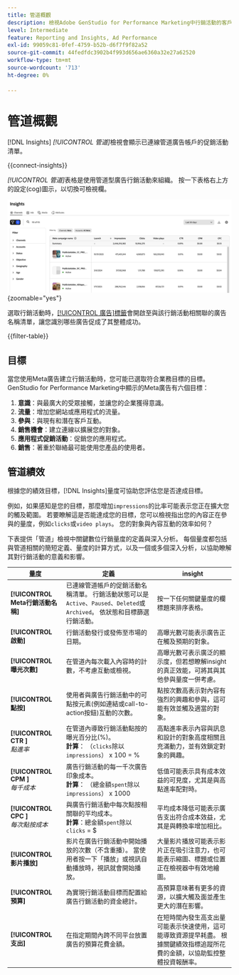 ```yaml
---
title: 管道概觀
description: 檢視Adobe GenStudio for Performance Marketing中行銷活動的客戶參與、績效、預算和支出概觀。
level: Intermediate
feature: Reporting and Insights, Ad Performance
exl-id: 99059c81-0fef-4759-b52b-d6f7f9f82a52
source-git-commit: 44fedfdc3902b4f993d656ae6360a32e27a62520
workflow-type: tm+mt
source-wordcount: '713'
ht-degree: 0%

---
```


# 管道概觀

[!DNL Insights] _[!UICONTROL 管道]_&#x200B;檢視會顯示已連線管道廣告帳戶的促銷活動清單。

{{connect-insights}}

_[!UICONTROL 管道]_&#x200B;表格是使用管道型廣告行銷活動來組織。 按一下表格右上方的設定(cog)圖示，以切換可檢視欄。

![管道篩選器和資料表](/help/assets/insights-channels-filter.png){zoomable="yes"}

選取行銷活動時，[[!UICONTROL 廣告]標籤](ads.md)會開啟至與該行銷活動相關聯的廣告名稱清單，讓您識別哪些廣告促成了其整體成功。

{{filter-table}}

## 目標

當您使用Meta廣告建立行銷活動時，您可能已選取符合業務目標的目標。 GenStudio for Performance Marketing中顯示的Meta廣告有六個目標：

1. **意識**：與最廣大的受眾接觸，並讓您的企業獲得意識。
1. **流量**：增加您網站或應用程式的流量。
1. **參與**：與現有和潛在客戶互動。
1. **銷售機會**：建立連線以擴展您的對象。
1. **應用程式促銷活動**：促銷您的應用程式。
1. **銷售**：著重於聯絡最可能使用您產品的使用者。

## 管道績效

根據您的績效目標，[!DNL Insights]量度可協助您評估您是否達成目標。

例如，如果感知是您的目標，那麼增加`impressions`的比率可能表示您正在擴大您的觸及範圍。 若要瞭解這是否能達成您的目標，您可以檢視指出您的內容正在參與的量度，例如`clicks`或`video plays`。 您的對象與內容互動的效率如何？

下表提供「管道」檢視中關鍵數位行銷量度的定義與深入分析。 每個量度都包括與管道相關的簡短定義、量度的計算方式，以及一個或多個深入分析，以協助瞭解其對行銷活動的意義和影響。

| 量度 | 定義 | insight |
| ----------- | ----------------------------- | -------------------------------- |
| **[!UICONTROL Meta行銷活動名稱]** | 已連線管道帳戶的促銷活動名稱清單。 行銷活動狀態可以是`Active`、`Paused`、`Deleted`或`Archived`。 依狀態和目標篩選行銷活動。 | 按一下任何關鍵量度的欄標題來排序表格。 |
| **[!UICONTROL 啟動]** | 行銷活動發行或發佈至市場的日期。 | 高曝光數可能表示廣告正在觸及預期的對象。 |
| **[!UICONTROL 曝光次數]** | 在管道內每次載入內容時的計數，不考慮互動或檢視。 | 高曝光數可表示廣泛的顯示度，但若想瞭解insight的真正效能，可將其與其他參與量度一併考慮。 |
| **[!UICONTROL 點按]** | 使用者與廣告行銷活動中的可點按元素(例如連結或call-to-action按鈕)互動的次數。 | 點按次數高表示對內容有強烈的興趣和參與，這可能有效並觸及適當的對象。 |
| **[!UICONTROL CTR ]**<br>_點進率_ | 在管道內導致行銷活動點按的曝光百分比(%)。<br>**計算**： （`clicks`除以`impressions`） x 100 = % | 高點進率表示內容與訊息和設計的對象高度相關且充滿動力，並有效鎖定對象的興趣。 |
| **[!UICONTROL CPM ]**<br>_每千成本_ | 廣告行銷活動的每一千次廣告印象成本。 <br>**計算**： （總金額`spent`除以`impressions`） x 1000 | 低值可能表示具有成本效益的可見度，尤其是與高點進率配對時。 |
| **[!UICONTROL CPC ]**<br>_每次點按成本_ | 與廣告行銷活動中每次點按相關聯的平均成本。<br>**計算**：總金額`spent`除以`clicks` = $ | 平均成本降低可能表示廣告支出符合成本效益，尤其是與轉換率增加相比。 |
| **[!UICONTROL 影片播放]** | 影片在廣告行銷活動中開始播放的次數（不含重播）。 當使用者按一下「播放」或視訊自動播放時，視訊就會開始播放。 | 大量影片播放可能表示影片正在吸引注意力，也可能表示縮圖、標題或位置正在檢視器中有效地繪圖。 |
| **[!UICONTROL 預算]** | 為實現行銷活動目標而配置給廣告行銷活動的資金總計。 | 高預算意味著有更多的資源，以擴大觸及面並產生更大的潛在影響。 |
| **[!UICONTROL 支出]** | 在指定期間內跨不同平台放置廣告的預算花費金額。 | 在短時間內發生高支出量可能表示快速使用，這可能導致資源提早耗盡。 根據關鍵績效指標追蹤所花費的金額，以協助監控整體投資報酬率。 |
